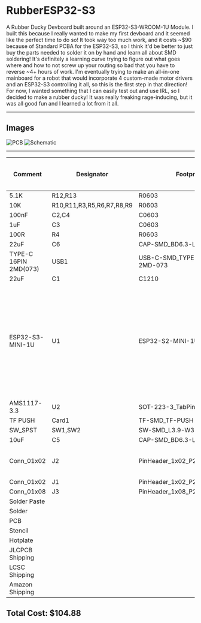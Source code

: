 # RubberESP32-S3
A Rubber Ducky Devboard built around an ESP32-S3-WROOM-1U Module. I built this because I really wanted to make my first devboard and it seemed like the perfect time to do so! It took way too much work, and it costs ~$90 because of Standard PCBA for the ESP32-S3, so I think it'd be better to just buy the parts needed to solder it on by hand and learn all about SMD soldering! It's definitely a learning curve trying to figure out what goes where and how to not screw up your routing so bad that you have to reverse ~4+ hours of work. I'm eventually trying to make an all-in-one mainboard for a robot that would incorporate 4 custom-made motor drivers and an ESP32-S3 controlling it all, so this is the first step in that direction! For now, I wanted something that I can easily test out and use IRL, so I decided to make a rubber ducky! It was really freaking rage-inducing, but it was all good fun and I learned a lot from it all.

---

## Images
![PCB](https://i.ibb.co/20d9pXVy/Screenshot-2025-07-19-at-9-59-24-AM.png)
![Schematic](https://i.ibb.co/VWwzHV19/Screenshot-2025-07-19-at-9-57-54-AM.png)

---

| Comment               | Designator                | Footprint                       | LCSC     | Quantity | Price (Based on MOQ) | Notes                                                                                                                   |
|-----------------------|---------------------------|---------------------------------|----------|----------|----------------------|-------------------------------------------------------------------------------------------------------------------------|
| 5.1K                  | R12,R13                   | R0603                           | C14677   | 4        | $0.12                |                                                                                                                         |
| 10K                   | R10,R11,R3,R5,R6,R7,R8,R9 | R0603                           | C15401   | 16       | $0.09                |                                                                                                                         |
| 100nF                 | C2,C4                     | C0603                           | C1591    | 4        | $0.28                |                                                                                                                         |
| 1uF                   | C3                        | C0603                           | C1592    | 2        | $0.17                |                                                                                                                         |
| 100R                  | R4                        | R0603                           | C25201   | 2        | $0.1                 |                                                                                                                         |
| 22uF                  | C6                        | CAP-SMD_BD6.3-L6.6-W6.6-FD      | C267472  | 2        | $0.64                |                                                                                                                         |
| TYPE-C 16PIN 2MD(073) | USB1                      | USB-C-SMD_TYPE-C-6PIN-2MD-073   | C2765186 | 2        | $1.1                 |                                                                                                                         |
| 22uF                  | C1                        | C1210                           | C2918511 | 2        | $0.4                 |                                                                                                                         |
| ESP32-S3-MINI-1U      | U1                        | ESP32-S2-MINI-1U                | C2980296 | 3        | $10.8                | I have 3 because I'd otherwise get a $3 fee and it costs around that and it's pretty easy to mess up when soldering it. |
| AMS1117-3.3           | U2                        | SOT-223-3_TabPin2               | C347222  | 2        | $0.2                 |                                                                                                                         |
| TF PUSH               | Card1                     | TF-SMD_TF-PUSH                  | C393941  | 2        | $0.55                |                                                                                                                         |
| SW_SPST               | SW1,SW2                   | SW-SMD_L3.9-W3.0-P4.45          | C455280  | 4        | $0.46                |                                                                                                                         |
| 10uF                  | C5                        | CAP-SMD_BD6.3-L6.6-W6.6-FD      | C72482   | 2        | $0.45                |                                                                                                                         |
| Conn_01x02            | J2                        | PinHeader_1x02_P2.54mm_Vertical |          | 1        | $5.49                | Price includes other headers                                                                                            |
| Conn_01x02            | J1                        | PinHeader_1x02_P2.54mm_Vertical |          | 1        |                      |                                                                                                                         |
| Conn_01x08            | J3                        | PinHeader_1x08_P2.54mm_Vertical |          | 1        |                      |                                                                                                                         |
| Solder Paste          |                           |                                 |          | 1        | $13.95               |                                                                                                                         |
| Solder                |                           |                                 |          | 1        | $8                   |                                                                                                                         |
| PCB                   |                           |                                 |          | 5        | $2                   |                                                                                                                         |
| Stencil               |                           |                                 |          | 1        | $7                   |                                                                                                                         |
| Hotplate              |                           |                                 |          | 1        | $15                  |                                                                                                                         |
| JLCPCB Shipping       |                           |                                 |          |          | $18.63               |                                                                                                                         |
| LCSC Shipping         |                           |                                 |          |          | $10.45               |                                                                                                                         |
| Amazon Shipping       |                           |                                 |          |          | $9                   |                                                                                                                         |

## Total Cost: $104.88
